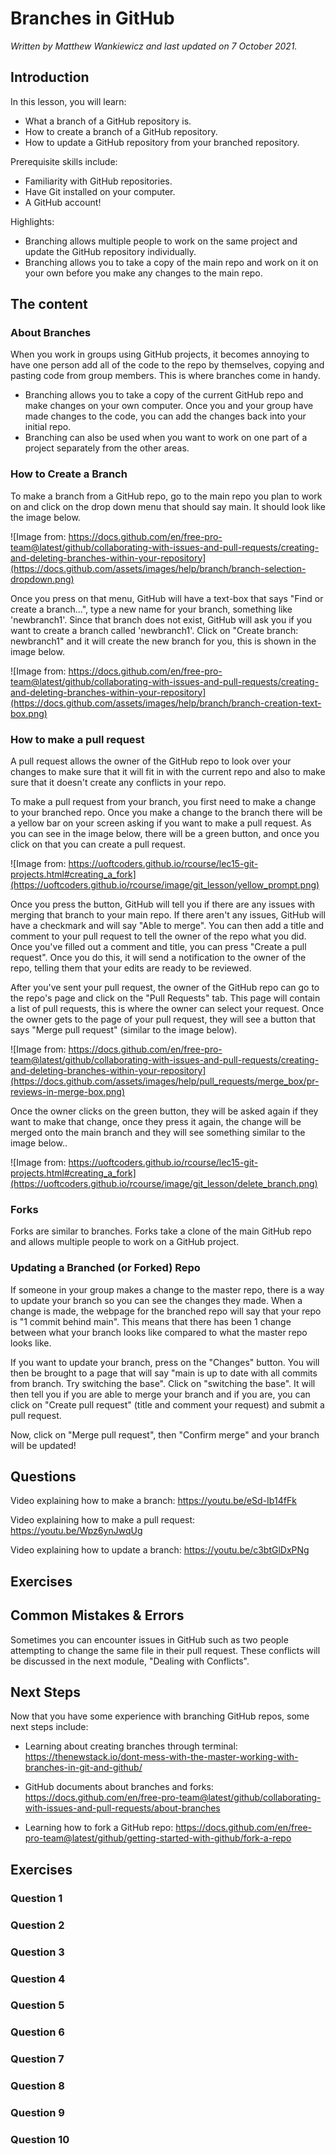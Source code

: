 


# Branches in GitHub

*Written by Matthew Wankiewicz and last updated on 7 October 2021.*

## Introduction

In this lesson, you will learn:

- What a branch of a GitHub repository is.
- How to create a branch of a GitHub repository.
- How to update a GitHub repository from your branched repository.

Prerequisite skills include:

- Familiarity with GitHub repositories.
- Have Git installed on your computer.
- A GitHub account!

Highlights:

- Branching allows multiple people to work on the same project and update the GitHub repository individually.
- Branching allows you to take a copy of the main repo and work on it on your own before you make any changes to the main repo.

## The content

### About Branches

When you work in groups using GitHub projects, it becomes annoying to have one person add all of the code to the repo by themselves, copying and pasting code from group members. This is where branches come in handy. 
  - Branching allows you to take a copy of the current GitHub repo and make changes on your own computer. Once you and your group have made changes to the code, you can add the changes back into your initial repo.
  - Branching can also be used when you want to work on one part of a project separately from the other areas.
  
### How to Create a Branch

To make a branch from a GitHub repo, go to the main repo you plan to work on and click on the drop down menu that should say main. It should look like the image below.

![Image from: https://docs.github.com/en/free-pro-team@latest/github/collaborating-with-issues-and-pull-requests/creating-and-deleting-branches-within-your-repository](https://docs.github.com/assets/images/help/branch/branch-selection-dropdown.png)

Once you press on that menu, GitHub will have a text-box that says "Find or create a branch...", type a new name for your branch, something like 'newbranch1'. Since that branch does not exist, GitHub will ask you if you want to create a branch called 'newbranch1'. Click on "Create branch: newbranch1" and it will create the new branch for you, this is shown in the image below.

![Image from: https://docs.github.com/en/free-pro-team@latest/github/collaborating-with-issues-and-pull-requests/creating-and-deleting-branches-within-your-repository](https://docs.github.com/assets/images/help/branch/branch-creation-text-box.png)

### How to make a pull request

A pull request allows the owner of the GitHub repo to look over your changes to make sure that it will fit in with the current repo and also to make sure that it doesn't create any conflicts in your repo. 

To make a pull request from your branch, you first need to make a change to your branched repo. Once you make a change to the branch there will be a yellow bar on your screen asking if you want to make a pull request. As you can see in the image below, there will be a green button, and once you click on that you can create a pull request.

![Image from: https://uoftcoders.github.io/rcourse/lec15-git-projects.html#creating_a_fork](https://uoftcoders.github.io/rcourse/image/git_lesson/yellow_prompt.png)

Once you press the button, GitHub will tell you if there are any issues with merging that branch to your main repo. If there aren't any issues, GitHub will have a checkmark and will say "Able to merge". You can then add a title and comment to your pull request to tell the owner of the repo what you did. Once you've filled out a comment and title, you can press "Create a pull request". Once you do this, it will send a notification to the owner of the repo, telling them that your edits are ready to be reviewed.

After you've sent your pull request, the owner of the GitHub repo can go to the repo's page and click on the "Pull Requests" tab. This page will contain a list of pull requests, this is where the owner can select your request. Once the owner gets to the page of your pull request, they will see a button that says "Merge pull request" (similar to the image below).

![Image from: https://docs.github.com/en/free-pro-team@latest/github/collaborating-with-issues-and-pull-requests/creating-and-deleting-branches-within-your-repository](https://docs.github.com/assets/images/help/pull_requests/merge_box/pr-reviews-in-merge-box.png)


Once the owner clicks on the green button, they will be asked again if they want to make that change, once they press it again, the change will be merged onto the main branch and they will see something similar to the image below..

![Image from: https://uoftcoders.github.io/rcourse/lec15-git-projects.html#creating_a_fork](https://uoftcoders.github.io/rcourse/image/git_lesson/delete_branch.png)

### Forks

Forks are similar to branches. Forks take a clone of the main GitHub repo and allows multiple people to work on a GitHub project.

### Updating a Branched (or Forked) Repo

If someone in your group makes a change to the master repo, there is a way to update your branch so you can see the changes they made. When a change is made, the webpage for the branched repo will say that your repo is "1 commit behind main". This means that there has been 1 change between what your branch looks like compared to what the master repo looks like.

If you want to update your branch, press on the "Changes" button. You will then be brought to a page that will say "main is up to date with all commits from branch. Try switching the base". Click on "switching the base". It will then tell you if you are able to merge your branch and if you are, you can click on "Create pull request" (title and comment your request) and submit a pull request.

Now, click on "Merge pull request", then "Confirm merge" and your branch will be updated!

## Questions

Video explaining how to make a branch: https://youtu.be/eSd-Ib14fFk

Video explaining how to make a pull request: https://youtu.be/Wpz6ynJwqUg

Video explaining how to update a branch: https://youtu.be/c3btGlDxPNg

## Exercises

<!-- ```{r question1Branches, echo=FALSE} -->
<!-- question("True or False, making a change on a GitHub branch makes a change on the main repository?", -->
<!--          answer("TRUE",), -->
<!--          answer("FALSE", correct = TRUE)) -->
<!-- ``` -->


<!-- ```{r question2Branches, echo=FALSE} -->
<!-- question("What are some benefits to using a branched repo? (Select all that apply)", -->
<!--          answer("Lets multiple people work on the project at once", correct = T), -->
<!--          answer("No benefits"), -->
<!--          answer("Allows you to test out changes that you don't want to make on your main branch",  -->
<!--                 correct = T), -->
<!--          answer("Branching lets the owner of the repo to make sure there aren't any issues before making any changes", correct = T)) -->
<!-- ``` -->


<!-- ```{r question3Branches, echo=FALSE} -->
<!-- steps <- c("Create a GitHub Repository", "Find the dropdown menu for branches", "Type in the name for your new branch", "Make edits to the new branch") -->
<!-- question_rank( -->
<!--   "What is the order of creating a branch for a GitHub repository?", -->
<!--   answer(steps, correct = TRUE), -->
<!--   answer(rev(steps), correct = FALSE, message = "Other direction!"), -->
<!--   allow_retry = TRUE -->
<!-- ) -->
<!-- ``` -->

<!-- ```{r question4Branches, echo=FALSE} -->
<!-- steps2 <- c("Make a change on branched repo", "Click on the Compare & Pull Request button",  -->
<!--             "Title and comment your pull request", "Submit Pull Request", -->
<!--             "Wait for repository owner to accept request") -->
<!-- question_rank( -->
<!--   "What steps should I take if I want to make a pull request?", -->
<!--   answer(steps2, correct = TRUE), -->
<!--   answer(rev(steps2), correct = FALSE, message = "Other direction!"), -->
<!--   allow_retry = TRUE -->
<!-- ) -->
<!-- ``` -->

<!-- ```{r question5Branches, echo=FALSE} -->
<!-- steps3 <- c("Select 'changes' on the branch's webpage", "Switch the base",  -->
<!--             "Check that you are able to merge the master to your branch",  -->
<!--             "Create a pull request from the Master to your Branch", "Merge the pull request", -->
<!--             "Enjoy your updated repo") -->
<!-- question_rank( -->
<!--   "How do you update a branch?", -->
<!--   answer(steps3, correct = TRUE), -->
<!--   answer(rev(steps3), correct = FALSE, message = "Other direction!"), -->
<!--   allow_retry = TRUE -->
<!-- ) -->
<!-- ``` -->

## Common Mistakes & Errors

Sometimes you can encounter issues in GitHub such as two people attempting to change the same file in their pull request. These conflicts will be discussed in the next module, "Dealing with Conflicts".

## Next Steps

Now that you have some experience with branching GitHub repos, some next steps include:

- Learning about creating branches through terminal: https://thenewstack.io/dont-mess-with-the-master-working-with-branches-in-git-and-github/

- GitHub documents about branches and forks: https://docs.github.com/en/free-pro-team@latest/github/collaborating-with-issues-and-pull-requests/about-branches

- Learning how to fork a GitHub repo: https://docs.github.com/en/free-pro-team@latest/github/getting-started-with-github/fork-a-repo


## Exercises

### Question 1

### Question 2

### Question 3

### Question 4

### Question 5

### Question 6

### Question 7

### Question 8

### Question 9

### Question 10
